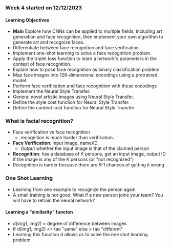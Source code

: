### Week 4 started on 12/12/2023
#### Learning Objectives
- **Main** Explore how CNNs can be applied to multiple fields, including art generation and face recognition, then implement your own algorithm to generate art and recognize faces.
- Differentiate between face recognition and face verification
- Implement one-shot learning to solve a face recognition problem.
- Apply the triplet loss function to learn a network's parameters in the context of face recognition.
- Explain how to pose face recognition as binary classification problem.
- Map face images into 128-dimensional encodings using a pretrained model.
- Perform face verification and face recognition with these encodings
- Implement the Neural Style Transfer.
- General novel artistic images using Neural Style Transfer.
- Define the style cost function for Neural Style Transfer.
- Define the content cost function for Neural Style Transfer
### What is facial recognition?
- Face verification vs face recognition
  - recognition is much harder than verification.
- **Face Verification**: input image, name/ID.
  - Output whether the input image is that of the claimed person
- **Recognition**: has a database of K persons, get an input image, output ID if the image is any of the K persons (or "not recognized")
- Recognition is harder because there are K-1 chances of getting it wrong.
### One Shot Learning
- Learning from one example to recognize the person again.
- A small training is not good. What if a new person joins your team? You will have to retrain the neural network?
#### Learning a "similarity" functon
- d(img1, img2) = degree of difference between images
- If d(img1, img2) <= tao "same"
    else > tao "different"
- Learning this function d allows us to solve the one shot learning problem.
